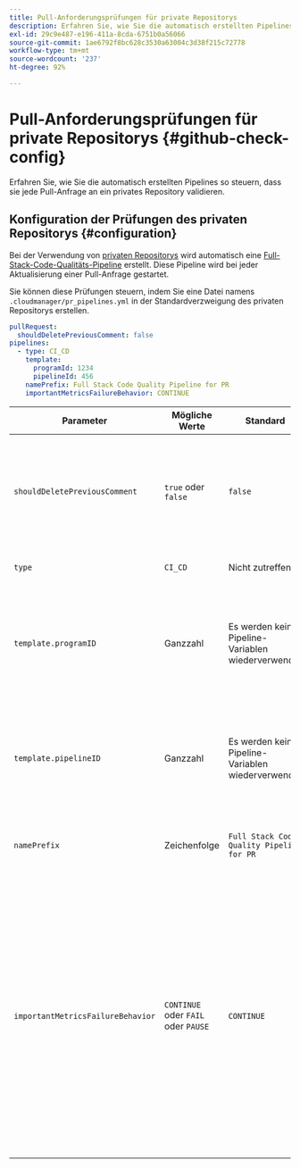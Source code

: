 ```yaml
---
title: Pull-Anforderungsprüfungen für private Repositorys
description: Erfahren Sie, wie Sie die automatisch erstellten Pipelines so steuern, dass sie jede Pull-Anfrage an ein privates Repository validieren.
exl-id: 29c9e487-e196-411a-8cda-6751b0a56066
source-git-commit: 1ae6792f8bc628c3530a63004c3d38f215c72778
workflow-type: tm+mt
source-wordcount: '237'
ht-degree: 92%

---
```


# Pull-Anforderungsprüfungen für private Repositorys {#github-check-config}

<!--OLD TITLE THAT I THOUGHT WAS BETTER Check configuration for private repositories -->

Erfahren Sie, wie Sie die automatisch erstellten Pipelines so steuern, dass sie jede Pull-Anfrage an ein privates Repository validieren.

## Konfiguration der Prüfungen des privaten Repositorys {#configuration}

Bei der Verwendung von [privaten Repositorys](private-repositories.md#using) wird automatisch eine [Full-Stack-Code-Qualitäts-Pipeline](/help/overview/ci-cd-pipelines.md) erstellt. Diese Pipeline wird bei jeder Aktualisierung einer Pull-Anfrage gestartet.

Sie können diese Prüfungen steuern, indem Sie eine Datei namens `.cloudmanager/pr_pipelines.yml` in der Standardverzweigung des privaten Repositorys erstellen.

```yaml
pullRequest:
  shouldDeletePreviousComment: false
pipelines:
  - type: CI_CD
    template:
      programId: 1234
      pipelineId: 456
    namePrefix: Full Stack Code Quality Pipeline for PR
    importantMetricsFailureBehavior: CONTINUE
```

| Parameter | Mögliche Werte | Standard | Beschreibung |
| --- | --- | --- | --- |
| `shouldDeletePreviousComment` | `true` oder `false` | `false` | Ob bei dieser GitHub-Pull-Anfrage nur der letzte Kommentar oder alle Kommentare mit den Ergebnissen der Code-Scans beibehalten werden sollen. |
| `type` | `CI_CD` | Nicht zutreffend | Definiert das Verhalten einer CI/CD-Pipeline. |
| `template.programID` | Ganzzahl | Es werden keine Pipeline-Variablen wiederverwendet | Sie können die [Pipeline-Variablen](/help/getting-started/build-environment.md#pipeline-variables) wiederverwenden, die auf einer vorhandenen Pipeline festgelegt sind, die jede Pull-Anfrage automatisch erstellt. |
| `template.pipelineID` | Ganzzahl | Es werden keine Pipeline-Variablen wiederverwendet | Sie können die [Pipeline-Variablen](/help/getting-started/build-environment.md#pipeline-variables) wiederverwenden, die auf einer vorhandenen Pipeline festgelegt sind, die jede Pull-Anfrage automatisch erstellt. |
| `namePrefix` | Zeichenfolge | `Full Stack Code Quality Pipeline for PR` | Wird verwendet, um den Namen der automatisch erstellten Pipeline festzulegen. |
| `importantMetricsFailureBehavior` | `CONTINUE` oder `FAIL` oder `PAUSE` | `CONTINUE` | Legt das Verhalten der Pipeline für wichtige Metriken fest<br>`CONTINUE` = Wenn eine wichtige Metrik fehlschlägt, wird die Pipeline automatisch weitergeleitet<br>`FAIL` = Wenn eine wichtige Metrik fehlschlägt, endet die Pipeline mit dem Status FEHLGESCHLAGEN<br>`PAUSE` = Wenn eine wichtige Metrik fehlschlägt, erhält der Code-Scan-Schritt einen Status WARTEN und muss manuell wieder aufgenommen werden |
